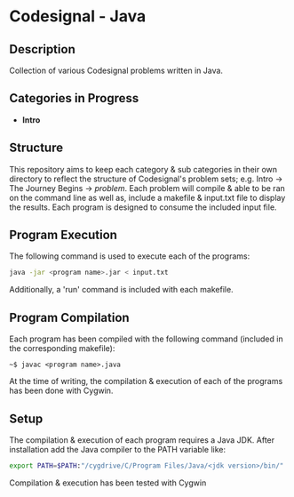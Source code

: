 # Codesignal - Java

## Description

Collection of various Codesignal problems written in Java.

## Categories in Progress

* **Intro**

## Structure

This repository aims to keep each category & sub categories in their own directory to reflect the structure of Codesignal's problem sets; e.g. Intro -> The Journey Begins -> *problem*. Each problem will compile & able to be ran on the command line as well as, include a makefile & input.txt file to display the results. Each program is designed to consume the included input file.

## Program Execution

The following command is used to execute each of the programs:

```bash
java -jar <program name>.jar < input.txt
```

Additionally, a 'run' command is included with each makefile.

## Program Compilation

Each program has been compiled with the following command (included in the corresponding makefile):

```~$ javac <program name>.java```

At the time of writing, the compilation & execution of each of the programs has been done with Cygwin.

## Setup

The compilation & execution of each program requires a Java JDK. After installation add the Java compiler to the PATH variable like:

```bash
export PATH=$PATH:"/cygdrive/C/Program Files/Java/<jdk version>/bin/"
```

Compilation & execution has been tested with Cygwin 